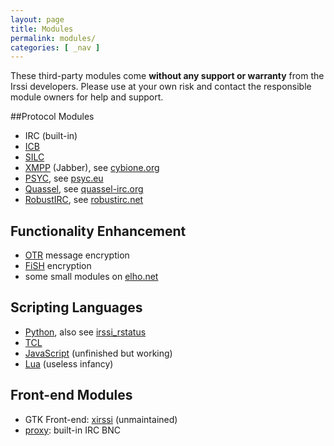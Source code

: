 ```yaml
---
layout: page
title: Modules
permalink: modules/
categories: [ _nav ]
---
```

These third-party modules come **without any  support or warranty** from the Irssi developers. Please use at your own risk and contact the responsible module owners for help and support.

##Protocol Modules
* IRC (built-in)
* [ICB](https://github.com/jperkin/irssi-icb)
* [SILC](http://www.silcnet.org/)
* [XMPP](https://github.com/cdidier/irssi-xmpp/network) (Jabber), see [cybione.org](http://cybione.org/~irssi-xmpp/)
* [PSYC](https://github.com/electric-blue/irssyc), see [psyc.eu](http://psyc.eu/)
* [Quassel](https://github.com/phhusson/quassel-irssi), see [quassel-irc.org](http://quassel-irc.org/)
* [RobustIRC](https://github.com/robustirc/irssi-robustirc), see [robustirc.net](http://robustirc.net/)

## Functionality Enhancement
* [OTR](https://github.com/cryptodotis/irssi-otr) message encryption
* [FiSH](https://github.com/falsovsky/FiSH-irssi) encryption
* some small modules on [elho.net](http://www.elho.net/irc/irssi/)

## Scripting Languages
* [Python](https://github.com/irssi-import/irssi-python), also see [irssi_rstatus](https://github.com/danielrichman/irssi_rstatus#building-and-installing-irssi-python)
* [TCL](https://github.com/horgh/irssi-tcl)
* [JavaScript](http://anti.teamidiot.de/static/nei/*/Code/Irssi/irssi-gjs.tar) (unfinished but working)
* [Lua](https://github.com/ahf/irssi-lua) (useless infancy)

## Front-end Modules
* GTK Front-end: [xirssi](https://github.com/irssi-import/xirssi) (unmaintained)
* [proxy](/documentation/proxy): built-in IRC BNC
